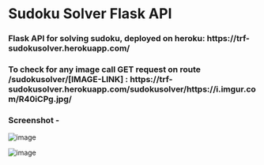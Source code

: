 <h1>Sudoku Solver Flask API</h1>

<h3>Flask API for solving sudoku, deployed on heroku: https://trf-sudokusolver.herokuapp.com/</h3>
<h3>To check for any image call GET request on route /sudokusolver/[IMAGE-LINK] : https://trf-sudokusolver.herokuapp.com/sudokusolver/https://i.imgur.com/R40iCPg.jpg/</h3>

<h3>Screenshot -</h3>

![image](https://user-images.githubusercontent.com/88619994/171619956-ee9b6dcc-79ca-42ef-830c-6c88d9b70708.png)

![image](https://user-images.githubusercontent.com/88619994/171620346-a652db49-0df6-4fd4-869f-7453b9feffa1.png)
